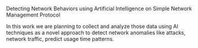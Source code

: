 Detecting Network Behaviors using Artificial Intelligence on Simple Network Management Protocol

In this work we are planning to collect and analyze those data using AI techniques as a novel approach to detect network anomalies like attacks, network traffic, predict usage time patterns.